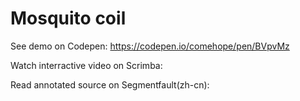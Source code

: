 # Mosquito coil

See demo on Codepen: https://codepen.io/comehope/pen/BVpvMz

Watch interractive video on Scrimba: 

Read annotated source on Segmentfault(zh-cn): 